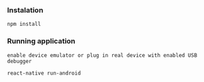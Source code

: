 ### Instalation

    npm install

### Running application

    enable device emulator or plug in real device with enabled USB debugger

    react-native run-android
